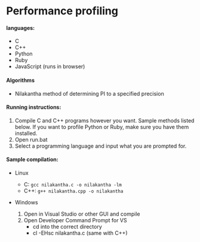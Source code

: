 # Performance profiling

#### languages:
- C
- C++
- Python
- Ruby
- JavaScript (runs in browser)

#### Algorithms
- Nilakantha method of determining PI to a specified precision


#### Running instructions:
1. Compile C and C++ programs however you want. Sample methods listed below. If you want to profile Python or Ruby, make sure you have them installed.
2. Open run.bat
3. Select a programming language and input what you are prompted for.

#### Sample compilation:
- Linux
  - C:   `gcc nilakantha.c -o nilakantha -lm`
  - C++: `g++ nilakantha.cpp -o nilakantha`

- Windows
	1. Open in Visual Studio or other GUI and compile
	2. Open Developer Command Prompt for VS
		- cd into the correct directory
		- cl -EHsc nilakantha.c (same with C++)

